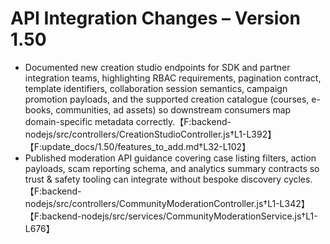# API Integration Changes – Version 1.50

- Documented new creation studio endpoints for SDK and partner integration teams, highlighting RBAC requirements, pagination contract, template identifiers, collaboration session semantics, campaign promotion payloads, and the supported creation catalogue (courses, e-books, communities, ad assets) so downstream consumers map domain-specific metadata correctly.【F:backend-nodejs/src/controllers/CreationStudioController.js†L1-L392】【F:update_docs/1.50/features_to_add.md†L32-L102】
- Published moderation API guidance covering case listing filters, action payloads, scam reporting schema, and analytics summary contracts so trust & safety tooling can integrate without bespoke discovery cycles.【F:backend-nodejs/src/controllers/CommunityModerationController.js†L1-L342】【F:backend-nodejs/src/services/CommunityModerationService.js†L1-L676】

